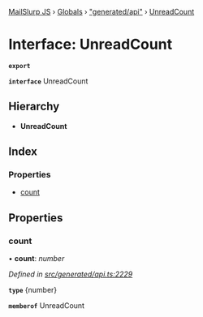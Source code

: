 [MailSlurp JS](../README.md) › [Globals](../globals.md) › ["generated/api"](../modules/_generated_api_.md) › [UnreadCount](_generated_api_.unreadcount.md)

# Interface: UnreadCount

**`export`** 

**`interface`** UnreadCount

## Hierarchy

* **UnreadCount**

## Index

### Properties

* [count](_generated_api_.unreadcount.md#count)

## Properties

###  count

• **count**: *number*

*Defined in [src/generated/api.ts:2229](https://github.com/mailslurp/mailslurp-client-ts-js/blob/26ccbd6/src/generated/api.ts#L2229)*

**`type`** {number}

**`memberof`** UnreadCount

